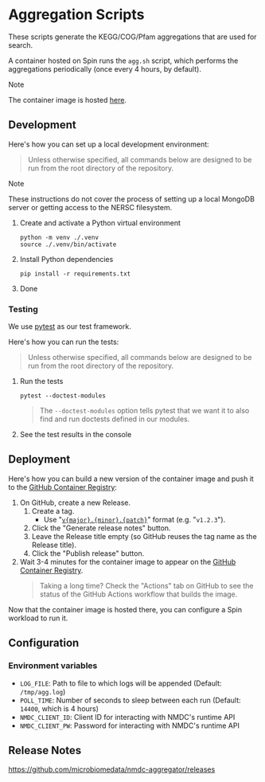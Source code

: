 # Aggregation Scripts

These scripts generate the KEGG/COG/Pfam aggregations that are used for search.

A container hosted on Spin runs the `agg.sh` script, which performs the aggregations periodically (once every 4 hours, by default).

> [!NOTE]
> The container image is hosted [here](https://github.com/microbiomedata/nmdc-aggregator/pkgs/container/nmdc-aggregator).

## Development

Here's how you can set up a local development environment:

> Unless otherwise specified, all commands below are designed to be run from the root directory of the repository.

> [!NOTE]
> These instructions do not cover the process of setting up a local MongoDB server or getting access to the NERSC filesystem.

1. Create and activate a Python virtual environment
   ```shell
   python -m venv ./.venv
   source ./.venv/bin/activate
   ```
2. Install Python dependencies
   ```shell
   pip install -r requirements.txt
   ```
3. Done

### Testing

We use [pytest](https://docs.pytest.org/en/stable/index.html) as our test framework.

Here's how you can run the tests:

> Unless otherwise specified, all commands below are designed to be run from the root directory of the repository.

1. Run the tests
   ```shell
   pytest --doctest-modules
   ```
   > The `--doctest-modules` option tells pytest that we want it to also find and run doctests defined in our modules.
2. See the test results in the console

## Deployment

Here's how you can build a new version of the container image and push it to the [GitHub Container Registry](https://github.com/microbiomedata/nmdc-aggregator/pkgs/container/nmdc-aggregator):

1. On GitHub, create a new Release.
    1. Create a tag.
       - Use "[`v{major}.{minor}.{patch}`](https://semver.org/)" format (e.g. "`v1.2.3`").
    2. Click the "Generate release notes" button.
    3. Leave the Release title empty (so GitHub reuses the tag name as the Release title).
    4. Click the "Publish release" button.
2. Wait 3-4 minutes for the container image to appear on the [GitHub Container Registry](https://github.com/microbiomedata/nmdc-aggregator/pkgs/container/nmdc-aggregator).
   > Taking a long time? Check the "Actions" tab on GitHub to see the status of the GitHub Actions workflow that builds the image.

Now that the container image is hosted there, you can configure a Spin workload to run it.

## Configuration

### Environment variables

- `LOG_FILE`: Path to file to which logs will be appended (Default: `/tmp/agg.log`)
- `POLL_TIME`: Number of seconds to sleep between each run (Default: `14400`, which is 4 hours)
- `NMDC_CLIENT_ID`: Client ID for interacting with NMDC's runtime API
- `NMDC_CLIENT_PW`: Password for interacting with NMDC's runtime API

## Release Notes

https://github.com/microbiomedata/nmdc-aggregator/releases
